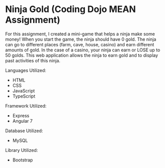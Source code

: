 # Ninja Gold (Coding Dojo MEAN Assignment)

For this assignment, I created a mini-game that helps a ninja make some money! When you start the game, the ninja should have 0 gold. The ninja can go to different places (farm, cave, house, casino) and earn different amounts of gold. In the case of a casino, your ninja can earn or LOSE up to 50 golds. This web application allows the ninja to earn gold and to display past activities of this ninja. 

Languages Utilized:
<ul>
  <li>HTML</li>
  <li>CSS</li>
  <li>JavaScript</li>
  <li>TypeScript</li>
</ul>

Framework Utilized:
<ul>
  <li>Express</li>
  <li>Angular 7</li>
</ul>

Database Utilized:
<ul>
  <li>MySQL</li>
</ul>

Library Utilized:
<ul>
  <li>Bootstrap</li>
</ul>
